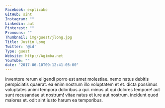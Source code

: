 ```yaml
---
Facebook: explicabo
GitHub: sint
Instagram: ""
Linkedin: aut
Pinterest: ""
Pronouns: ""
Thumbnail: img/guest/jlong.jpg
Title: Justin Long
Twitter: '@id'
Type: guest
Website: http://Agimba.net
YouTube: ""
date: "2017-06-10T09:12:41-05:00"
---
```

inventore rerum eligendi porro est amet molestiae. nemo natus debitis perspiciatis quaerat. ea enim nostrum illo voluptatem et et. dicta possimus voluptates animi tempora doloribus a qui. minus ut qui dolores tempore! aut sunt recusandae ut nostrum! vitae natus et iure aut nostrum. incidunt quod maiores et. odit sint iusto harum ea temporibus.
